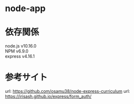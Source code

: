 # node-app

# 依存関係  
node.js v10.16.0  
NPM v6.9.0  
express v4.16.1

# 参考サイト
url: https://github.com/osamu38/node-express-curriculum
url: https://irisash.github.io/express/form_auth/

